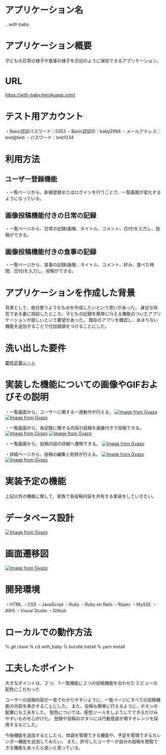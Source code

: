# アプリケーション名
...with baby
# アプリケーション概要
子どもの日常の様子や食事の様子を日記のように保存できるアプリケーション。
# URL
https://with-baby.herokuapp.com/
# テスト用アカウント
・Basic認証パスワード：5353
・Basic認証ID：baby2994
・メールアドレス：test@test
・パスワード：test1234

# 利用方法
## ユーザー登録機能
・一覧ページから、新規登録またはログインを行うことで、一覧画面が変化するようになっている。
## 画像投稿機能付きの日常の記録
・一覧ページから、日常の記録(画像、タイトル、コメント、日付)を入力し、投稿ができる。
## 画像投稿機能付きの食事の記録
・一覧ページから、食事の記録(画像、タイトル、コメント、好み、食べた時間、日付)を入力し、投稿ができる。

# アプリケーションを作成した背景
背景として、毎日使うようなものを作成したいという思いがあった。
身近な存在である妻に相談したところ、子どもの記録を簡単に行える機能のついたアプリケーションが欲しいという要望があった。
既存のアプリを確認し、あまりない機能を追加することで付加価値をつけることにした。
# 洗い出した要件
[要件定義シート](https://docs.google.com/spreadsheets/d/15xG2Aew6_RMhoxgJ5rywZdXuu6ErdbkBXj--qRPk4_0/edit#gid=982722306)
# 実装した機能についての画像やGIFおよびその説明
・一覧画面から、ユーザーに関する一連動作が行える。
[![Image from Gyazo](https://i.gyazo.com/174ba37a490164217bc90e872b4c34c3.gif)](https://gyazo.com/174ba37a490164217bc90e872b4c34c3)
[![Image from Gyazo](https://i.gyazo.com/21fca383b0f11e95947863bd4bbbb1a3.gif)](https://gyazo.com/21fca383b0f11e95947863bd4bbbb1a3)

・一覧画面から、各記録に関する内容の投稿を画像付きで投稿できる。
[![Image from Gyazo](https://i.gyazo.com/08a78e80e44a660517c47568eaad24f2.gif)](https://gyazo.com/08a78e80e44a660517c47568eaad24f2)
[![Image from Gyazo](https://i.gyazo.com/d7851439252c004047d872bcd79cdf2d.gif)](https://gyazo.com/d7851439252c004047d872bcd79cdf2d)

・一覧画面から、投稿内容の詳細へ遷移できる。
[![Image from Gyazo](https://i.gyazo.com/611536b021b7a4eea9def8f6b6d10e9e.gif)](https://gyazo.com/611536b021b7a4eea9def8f6b6d10e9e)

・詳細ページから、投稿の編集と削除が行える。
[![Image from Gyazo](https://i.gyazo.com/073cca9f042ed34053fea4d206bed433.gif)](https://gyazo.com/073cca9f042ed34053fea4d206bed433)
[![Image from Gyazo](https://i.gyazo.com/7a7a19c526ed2531d4680dc4157c07d3.gif)](https://gyazo.com/7a7a19c526ed2531d4680dc4157c07d3)

# 実装予定の機能
上記以外の機能に関して、家族で各投稿内容を共有する実装をしていきたい。
# データベース設計
[![Image from Gyazo](https://i.gyazo.com/3aba6096e7bdc7c582a36350cced3467.png)](https://gyazo.com/3aba6096e7bdc7c582a36350cced3467)

# 画面遷移図
[![Image from Gyazo](https://i.gyazo.com/acba66276787e067bcb38cd60eb84541.png)](https://gyazo.com/acba66276787e067bcb38cd60eb84541)

# 開発環境
・HTML
・CSS
・JavaScript
・Ruby
・Ruby on Rails
・Rspec
・MySQL
・AWS
・Visual Studio
・Github

# ローカルでの動作方法
% git clone
% cd with_baby
% bundle install
% yarn install

# 工夫したポイント
大きなポイントは、２つ。
1.一覧機能に２つの投稿機能を合わせた
2.ビューの配色にこだわった

ユーザーの投稿内容が一見でわかりやすいように、一覧ページにすべての投稿機能の内容を表示することにした。
また、投稿も簡単に行えるように、ボタンの配置にも工夫をした。
配色については、配色ツールをしようしてできるだけみやすいものを心がけた。
登録や投稿のボタンには行動意欲が増すオレンジを採用するなどした。

今後機能を追加するとしたら、体調を管理できる機能や、予定を管理できるカレンダー機能を追加してみたい。
また、許可したユーザーが自分の投稿を閲覧できる機能もあったら良いと思っている。

<!-- ## diariesテーブル

|Column            |Type      |Options                        |
|------------------|----------|-------------------------------|
|diary_title       |string    |null: false                    |
|diary_comment     |text      |null: false                    |
|diary_day         |date      |null: false                    |
|user              |references|null: false, foreign_key: true |
<!-- imageカラムはactive_storage導入時に自動でテーブルなどが生成される -->

<!-- ### Association
belongs_to :user

## mealsテーブル

|Column       |Type      |Options                        |
|-------------|----------|-------------------------------|
|meal_title   |string    |null: false                    |
|meal_comment |text      |null: false                    |
|meal_day     |date      |null: false                    |
|user         |references|null: false, foreign_key: true | -->
<!-- imageカラムはactive_storage導入時に自動でテーブルなどが生成される -->

<!-- 以下は、Activehashにて実装する
|taste        |integer   |null: false                    |
|meal_time    |integer   |null: false                    |
 -->
<!-- ### Association
belongs_to :users

## usersテーブル

|Column            |Type   |Options                   |
|------------------|-------|--------------------------|
|nickname          |string |null: false               |
|email             |string |null: false, unique: true |
|encrypted_password|string |null: false               |
|babyname          |string |null: false               |
|birthday          |date   |null: false               |

<!-- ユーザー管理機能で使用するdeviseの設定で、emailカラムには一意性制約がかかっている為、emailにunique: trueを記載している -->
<!-- 以下は、Activehashにて実装する
|parent_id    |integer |null: false |
|gender_id    |integer |null: false |
 -->

<!-- ### Association
has_many :diaries
has_many :meals
has_many :healths
has_many :calendars

## healthsテーブル

|Column      |Type      |Options                        |
|------------|----------|-------------------------------|
|health      |string    |null: false                    |
|temperature |string    |null: false                    |
|comment     |text      |null: false                    |
|day         |string    |null: false                    |
|user        |references|null: false, foreign_key: true |
foreign_key: trueによって、「誰の情報なのか」を紐づけることができる -->

<!-- ### Association
belongs_to :user

## calendarsテーブル

|Column      |Type      |Options                        |
|------------|----------|-------------------------------|
|comment     |text      |null: false                    |
|day         |string    |null: false                    |
|user        |references|null: false, foreign_key: true |

### Association
belongs_to :user --> 
